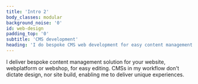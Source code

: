 ```yaml
---
title: 'Intro 2'
body_classes: modular
background_noise: '0'
id: web-design
padding_top: '0'
subtitle: 'CMS development'
heading: 'I do bespoke CMS web development for easy content management'
---
```


I deliver bespoke content management solution for your website, webplatform or webshop, for easy editing. CMSs in my workflow don't dictate design, nor site build, enabling me to deliver unique experiences.
